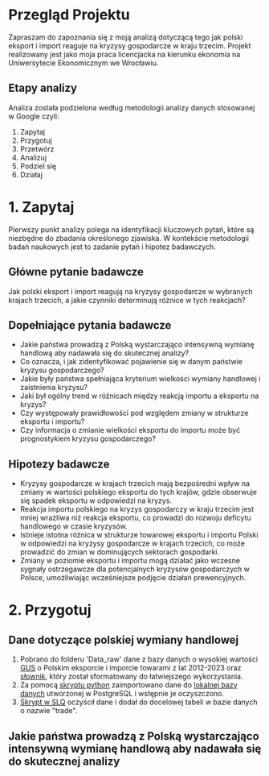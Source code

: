 # Przegląd Projektu
Zapraszam do zapoznania się z moją analizą dotyczącą tego jak polski eksport i import reaguje na kryzysy gospodarcze w kraju trzecim. Projekt realizowany jest jako moja praca licencjacka na kierunku ekonomia na Uniwersytecie Ekonomicznym we Wrocławiu.

## Etapy analizy
Analiza została podzielona według metodologii analizy danych stosowanej w Google czyli:
1. Zapytaj
2. Przygotuj
3. Przetwórz
4. Analizuj
5. Podziel się
6. Działaj

# 1. Zapytaj
Pierwszy punkt analizy polega na identyfikacji kluczowych pytań, które są niezbędne do zbadania określonego zjawiska. W kontekście metodologii badań naukowych jest to zadanie pytań i hipotez badawczych.

## Główne pytanie badawcze
Jak polski eksport i import reagują na kryzysy gospodarcze w wybranych krajach trzecich, a jakie czynniki determinują różnice w tych reakcjach?

## Dopełniające pytania badawcze
* Jakie państwa prowadzą z Polską wystarczająco intensywną wymianę handlową aby nadawała się do skutecznej analizy?
* Co oznacza, i jak zidentyfikować pojawienie się w danym państwie kryzysu gospodarczego?
* Jakie były państwa spełniająca kryterium wielkości wymiany handlowej i zaistnienia kryzysu?
* Jaki był ogólny trend w różnicach między reakcją importu a eksportu na kryzys?
* Czy występowały prawidłowości pod względem zmiany w strukturze eksportu i importu?
* Czy informacja o zmianie wielkości eksportu do importu może być prognostykiem kryzysu gospodarczego?

## Hipotezy badawcze
* Kryzysy gospodarcze w krajach trzecich mają bezpośredni wpływ na zmiany w wartości polskiego eksportu do tych krajów, gdzie obserwuje się spadek eksportu w odpowiedzi na kryzys.
* Reakcja importu polskiego na kryzys gospodarczy w kraju trzecim jest mniej wrażliwa niż reakcja eksportu, co prowadzi do rozwoju deficytu handlowego w czasie kryzysów.
* Istnieje istotna różnica w strukturze towarowej eksportu i importu Polski w odpowiedzi na kryzysy gospodarcze w krajach trzecich, co może prowadzić do zmian w dominujących sektorach gospodarki.
* Zmiany w poziomie eksportu i importu mogą działać jako wczesne sygnały ostrzegawcze dla potencjalnych kryzysów gospodarczych w Polsce, umożliwiając wcześniejsze podjęcie działań prewencyjnych.

# 2. Przygotuj

## Dane dotyczące polskiej wymiany handlowej
1. Pobrano do folderu 'Data_raw' dane z bazy danych o wysokiej wartości [GUS](https://dbw.stat.gov.pl/katalog/hvd) o Polskim eksporcie i imporcie towarami z lat 2012-2023 oraz [słownik](Data_work/slownik.xlsx), który został sformatowany do łatwiejszego wykorzystania.
2. Za pomocą [skryptu python](Data_work/data_to_database.py) zaimportowano dane do [lokalnej bazy danych](Data_work/create_trade_raw_table.sql) utworzonej w PostgreSQL i wstępnie je oczyszczono.
3. [Skrypt w SLQ](Data_work/create_trade_table.sql) oczyścił dane i dodał do docelowej tabeli w bazie danych o nazwie "trade".

## Jakie państwa prowadzą z Polską wystarczająco intensywną wymianę handlową aby nadawała się do skutecznej analizy
